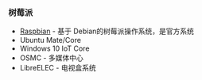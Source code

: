 
### 树莓派

- [Raspbian](https://www.raspberrypi.org/downloads/) - 基于 Debian的树莓派操作系统，是官方系统
- Ubuntu Mate/Core
- Windows 10 IoT Core
- OSMC - 多媒体中心
- LibreELEC - 电视盒系统

